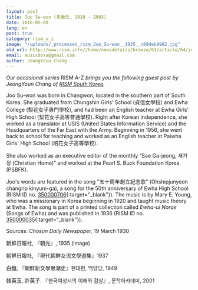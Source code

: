 ```yaml
---
layout: post
title: Joo Su-won (朱壽元, 1910 - 2003)
date: 2016-05-09
lang: en
post: true
category: rism_a_z
image: "/uploads/_processed_/csm_Joo_Su-won__1935__c09deb9982.jpg"
old_url: http://www.rism.info//home/newsdetails/browse/62/article/64/joo-su-won-1910-2003.html
email: musicdosa@gmail.com
author: JeongYoun Chang
---
```



_Our occasional series_ RISM A-Z _brings you the following guest post by JeongYoun Chang of [RISM South Korea](http://ewha.kor.rism.info/index.php?id=531)._

Joo Su-won was born in Changwon, located in the southern part of South Korea. She graduated from Chungshin Girls’ School (貞信女學校) and Ewha College (梨花女子專門學校), and had been an English teacher at Ewha Girls’ High School (梨花女子高等普通學校). Right after Korean independence, she worked as a translator at USIS (United States Information Service) and the Headquarters of the Far East with the Army. Beginning in 1956, she went back to school for teaching and worked as an English teacher at Paiwha Girls' High School (培花女子高等學校).

She also worked as an executive editor of the monthly “Sae Ga-jeong, 새가정 (Christian Home)” and worked at the Pearl S. Buck Foundation Korea (PSBFK).

Joo's words are featured in the song "五十周年創立紀念歌" (Ohshipjunyeon changrip kinyum-ga), a song for the 50th anniversary of Ewha High School (RISM ID no. [350000706](https://opac.rism.info/search?id=350000706){:target="_blank"}). The music is by Mary E. Young, who was a missionary in Korea beginning in 1920 and taught music theory at Ewha. The song is part of a printed collection called _Ewha-ui Norae_ (Songs of Ewha) and was published in 1936 (RISM ID no. [350000035](https://opac.rism.info/search?id=350000035){:target="_blank"}).



Sources: _Chosun Daily Newspaper,_ 19 March 1930

朝鮮日報社, 『朝光』, 1935 (image)

朝鮮日報社, 『現代朝鮮女流文學選集』1937

白鐵, 『朝鮮新文學思潮史』현대편, 백양당, 1949

韓英玉, 許英子. 『한국여성시의 이해와 감상』, 문학아카데미, 2001



<script type="text/javascript">var switchTo5x=true;</script><script type="text/javascript" src="http://w.sharethis.com/button/buttons.js"></script><script type="text/javascript">stLight.options({publisher: "9b601438-1ce1-49d8-bfd7-9cff5df54c17", doNotHash: false, doNotCopy: false, hashAddressBar: false});</script>